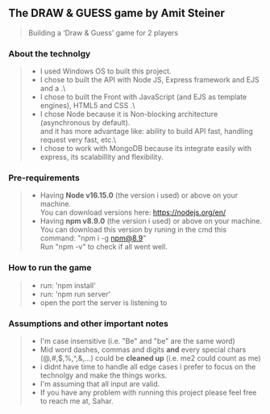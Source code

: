 ## The DRAW & GUESS game  by Amit Steiner
> Building a ‘Draw & Guess’ game for 2 players

### About the technolgy
>* I used Windows OS to built this project.
>* I chose to built the API with Node JS, Express framework and EJS and a  .\
>* I chose to built the Front with JavaScript (and EJS as template engines), HTML5 and CSS .\
>* I chose Node because it is Non-blocking architecture (asynchronous by default).\
and it has more advantage like: ability to build API fast, handling request very fast, etc.\
>* I chose to work with MongoDB because its integrate easily with express, its scalabillity and flexibility.

### Pre-requirements
>* Having **Node v16.15.0** (the version i used) or above on your machine.\
You can download versions here: https://nodejs.org/en/
>* Having **npm v8.9.0** (the version i used) or above on your machine.\
You can download this version by runing in the cmd this command: "npm i -g npm@8.9"\
Run "npm -v" to check if all went well.

### How to run the game
>* run: 'npm install'
>* run: 'npm run server'
>* open the port the server is listening to


### Assumptions and other important notes
>* I'm case insensitive (i.e. "Be" and "be" are the same word)
>* Mid word dashes, commas and digits **and** every special chars (@,#,$,%,^,&,...) could be **cleaned up** (i.e. me2 could count as me)
>* i didnt have time to handle all edge cases i prefer to focus on the technolgy and make the things works.
>* I'm assuming that all input are valid.
>* If you have any problem with running this project please feel free to reach me at, Sahar.
